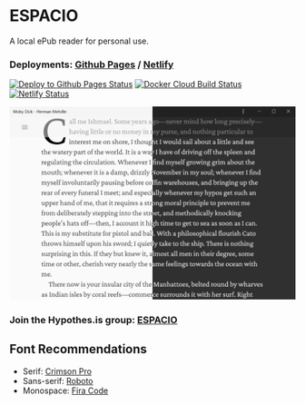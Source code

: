 # ESPACIO

A local ePub reader for personal use.

### Deployments: [Github Pages](https://m8524769.github.io/espacio/) / [Netlify](https://espacio.netlify.com/)


[![Deploy to Github Pages Status](https://github.com/m8524769/espacio/workflows/Deploy%20to%20Github%20Pages/badge.svg)](https://github.com/m8524769/espacio/actions?query=workflow%3A%22Deploy+to+Github+Pages%22)
[![Docker Cloud Build Status](https://img.shields.io/docker/cloud/build/m8524769/espacio?logo=docker&logoColor=white)](https://hub.docker.com/repository/docker/m8524769/espacio)
[![Netlify Status](https://api.netlify.com/api/v1/badges/0ec8510a-ab73-4c99-98c0-1d77c2e8fbfe/deploy-status)](https://app.netlify.com/sites/espacio/deploys)

![Showcase](./showcase.png)

### Join the Hypothes.is group: [ESPACIO](https://hypothes.is/groups/w129oEZP/espacio)

## Font Recommendations

- Serif: [Crimson Pro](https://github.com/Fonthausen/CrimsonPro)
- Sans-serif: [Roboto](https://github.com/google/roboto)
- Monospace: [Fira Code](https://github.com/tonsky/FiraCode)
